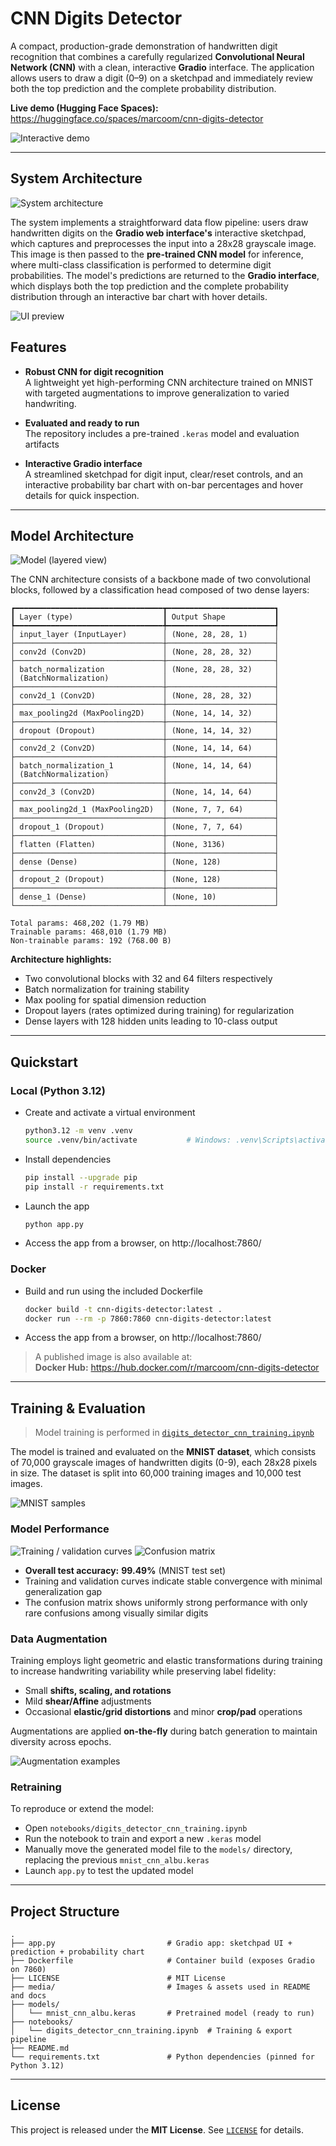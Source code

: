 # CNN Digits Detector

A compact, production-grade demonstration of handwritten digit recognition that combines a carefully regularized **Convolutional Neural Network (CNN)** with a clean, interactive **Gradio** interface. The application allows users to draw a digit (0–9) on a sketchpad and immediately review both the top prediction and the complete probability distribution.

**Live demo (Hugging Face Spaces):** https://huggingface.co/spaces/marcoom/cnn-digits-detector

![Interactive demo](media/demo.gif)

---

## System Architecture
![System architecture](media/architecture.png)

The system implements a straightforward data flow pipeline: users draw handwritten digits on the **Gradio web interface's** interactive sketchpad, which captures and preprocesses the input into a 28x28 grayscale image. This image is then passed to the **pre-trained CNN model** for inference, where multi-class classification is performed to determine digit probabilities. The model's predictions are returned to the **Gradio interface**, which displays both the top prediction and the complete probability distribution through an interactive bar chart with hover details.

![UI preview](media/ui.png)



## Features

- **Robust CNN for digit recognition**  
  A lightweight yet high-performing CNN architecture trained on MNIST with targeted augmentations to improve generalization to varied handwriting.

- **Evaluated and ready to run**  
  The repository includes a pre-trained `.keras` model and evaluation artifacts

- **Interactive Gradio interface**  
  A streamlined sketchpad for digit input, clear/reset controls, and an interactive probability bar chart with on-bar percentages and hover details for quick inspection.

---

## Model Architecture

![Model (layered view)](media/model_layered.png)

The CNN architecture consists of a backbone made of two convolutional blocks, followed by a classification head composed of two dense layers:

```
┏━━━━━━━━━━━━━━━━━━━━━━━━━━━━━━━━━┳━━━━━━━━━━━━━━━━━━━━━━━━┓
┃ Layer (type)                    ┃ Output Shape           ┃
┡━━━━━━━━━━━━━━━━━━━━━━━━━━━━━━━━━╇━━━━━━━━━━━━━━━━━━━━━━━━┩
│ input_layer (InputLayer)        │ (None, 28, 28, 1)      │
├─────────────────────────────────┼────────────────────────┤
│ conv2d (Conv2D)                 │ (None, 28, 28, 32)     │
├─────────────────────────────────┼────────────────────────┤
│ batch_normalization             │ (None, 28, 28, 32)     │
│ (BatchNormalization)            │                        │
├─────────────────────────────────┼────────────────────────┤
│ conv2d_1 (Conv2D)               │ (None, 28, 28, 32)     │
├─────────────────────────────────┼────────────────────────┤
│ max_pooling2d (MaxPooling2D)    │ (None, 14, 14, 32)     │
├─────────────────────────────────┼────────────────────────┤
│ dropout (Dropout)               │ (None, 14, 14, 32)     │
├─────────────────────────────────┼────────────────────────┤
│ conv2d_2 (Conv2D)               │ (None, 14, 14, 64)     │
├─────────────────────────────────┼────────────────────────┤
│ batch_normalization_1           │ (None, 14, 14, 64)     │
│ (BatchNormalization)            │                        │
├─────────────────────────────────┼────────────────────────┤
│ conv2d_3 (Conv2D)               │ (None, 14, 14, 64)     │
├─────────────────────────────────┼────────────────────────┤
│ max_pooling2d_1 (MaxPooling2D)  │ (None, 7, 7, 64)       │
├─────────────────────────────────┼────────────────────────┤
│ dropout_1 (Dropout)             │ (None, 7, 7, 64)       │
├─────────────────────────────────┼────────────────────────┤
│ flatten (Flatten)               │ (None, 3136)           │
├─────────────────────────────────┼────────────────────────┤
│ dense (Dense)                   │ (None, 128)            │
├─────────────────────────────────┼────────────────────────┤
│ dropout_2 (Dropout)             │ (None, 128)            │
├─────────────────────────────────┼────────────────────────┤
│ dense_1 (Dense)                 │ (None, 10)             │
└─────────────────────────────────┴────────────────────────┘

Total params: 468,202 (1.79 MB)
Trainable params: 468,010 (1.79 MB)
Non-trainable params: 192 (768.00 B)
```

**Architecture highlights:**
- Two convolutional blocks with 32 and 64 filters respectively
- Batch normalization for training stability
- Max pooling for spatial dimension reduction
- Dropout layers (rates optimized during training) for regularization
- Dense layers with 128 hidden units leading to 10-class output

---

## Quickstart

### Local (Python 3.12)

- Create and activate a virtual environment
  ```bash
  python3.12 -m venv .venv
  source .venv/bin/activate           # Windows: .venv\Scripts\activate
  ```
- Install dependencies
  ```bash
  pip install --upgrade pip
  pip install -r requirements.txt
  ```
- Launch the app
  ```bash
  python app.py
  ```
- Access the app from a browser, on http://localhost:7860/


### Docker

- Build and run using the included Dockerfile
  ```bash
  docker build -t cnn-digits-detector:latest .
  docker run --rm -p 7860:7860 cnn-digits-detector:latest
  ```
- Access the app from a browser, on http://localhost:7860/

> A published image is also available at:  
**Docker Hub:** https://hub.docker.com/r/marcoom/cnn-digits-detector

---

## Training & Evaluation
> Model training is performed in [`digits_detector_cnn_training.ipynb`](./digits_detector_cnn_training.ipynb)

The model is trained and evaluated on the **MNIST dataset**, which consists of 70,000 grayscale images of handwritten digits (0-9), each 28x28 pixels in size. The dataset is split into 60,000 training images and 10,000 test images.

![MNIST samples](media/mnist_example.png)

### Model Performance

![Training / validation curves](media/train_valid_curves.png)
![Confusion matrix](media/confusion_matrix.png)

- **Overall test accuracy:** **99.49%** (MNIST test set)  
- Training and validation curves indicate stable convergence with minimal generalization gap  
- The confusion matrix shows uniformly strong performance with only rare confusions among visually similar digits

### Data Augmentation
Training employs light geometric and elastic transformations during training to increase handwriting variability while preserving label fidelity:

- Small **shifts, scaling, and rotations**
- Mild **shear/Affine** adjustments
- Occasional **elastic/grid distortions** and minor **crop/pad** operations

Augmentations are applied **on-the-fly** during batch generation to maintain diversity across epochs.

![Augmentation examples](media/augmentations_example.png)

### Retraining

To reproduce or extend the model:

- Open `notebooks/digits_detector_cnn_training.ipynb`
- Run the notebook to train and export a new `.keras` model
- Manually move the generated model file to the `models/` directory, replacing the previous `mnist_cnn_albu.keras`
- Launch `app.py` to test the updated model

---

## Project Structure

```text
.
├── app.py                         # Gradio app: sketchpad UI + prediction + probability chart
├── Dockerfile                     # Container build (exposes Gradio on 7860)
├── LICENSE                        # MIT License
├── media/                         # Images & assets used in README and docs
├── models/
│   └── mnist_cnn_albu.keras       # Pretrained model (ready to run)
├── notebooks/
│   └── digits_detector_cnn_training.ipynb  # Training & export pipeline
├── README.md
└── requirements.txt               # Python dependencies (pinned for Python 3.12)
```

---

## License

This project is released under the **MIT License**. See [`LICENSE`](./LICENSE) for details.